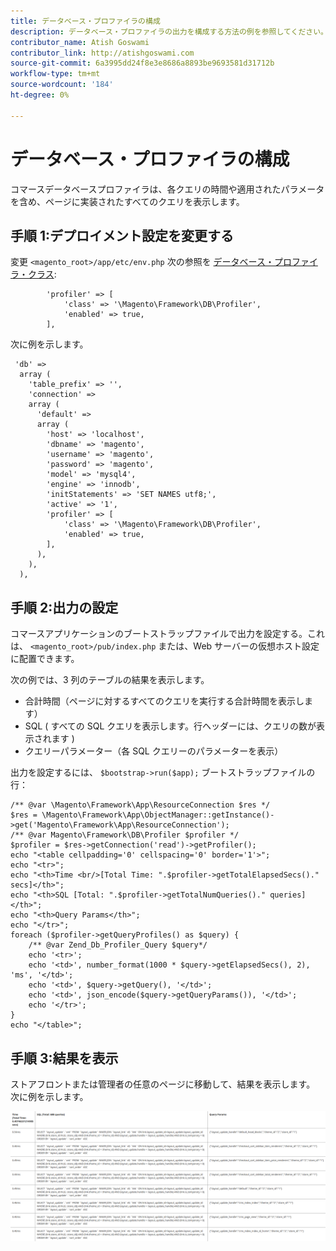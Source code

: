 ```yaml
---
title: データベース・プロファイラの構成
description: データベース・プロファイラの出力を構成する方法の例を参照してください。
contributor_name: Atish Goswami
contributor_link: http://atishgoswami.com
source-git-commit: 6a3995dd24f8e3e8686a8893be9693581d31712b
workflow-type: tm+mt
source-wordcount: '184'
ht-degree: 0%

---
```



# データベース・プロファイラの構成

コマースデータベースプロファイラは、各クエリの時間や適用されたパラメータを含め、ページに実装されたすべてのクエリを表示します。

## 手順 1:デプロイメント設定を変更する

変更 `<magento_root>/app/etc/env.php` 次の参照を [データベース・プロファイラ・クラス](https://github.com/magento/magento2/tree/2.4/lib/internal/Magento/Framework/DB/Profiler.php):

```php?start_inline=1
        'profiler' => [
            'class' => '\Magento\Framework\DB\Profiler',
            'enabled' => true,
        ],
```

次に例を示します。

```php?start_inline=1
 'db' =>
  array (
    'table_prefix' => '',
    'connection' =>
    array (
      'default' =>
      array (
        'host' => 'localhost',
        'dbname' => 'magento',
        'username' => 'magento',
        'password' => 'magento',
        'model' => 'mysql4',
        'engine' => 'innodb',
        'initStatements' => 'SET NAMES utf8;',
        'active' => '1',
        'profiler' => [
            'class' => '\Magento\Framework\DB\Profiler',
            'enabled' => true,
        ],
      ),
    ),
  ),
```

## 手順 2:出力の設定

コマースアプリケーションのブートストラップファイルで出力を設定する。これは、 `<magento_root>/pub/index.php` または、Web サーバーの仮想ホスト設定に配置できます。

次の例では、3 列のテーブルの結果を表示します。

- 合計時間（ページに対するすべてのクエリを実行する合計時間を表示します）
- SQL ( すべての SQL クエリを表示します。行ヘッダーには、クエリの数が表示されます )
- クエリーパラメーター（各 SQL クエリーのパラメーターを表示）

出力を設定するには、 `$bootstrap->run($app);` ブートストラップファイルの行：

```php?start_inline=1
/** @var \Magento\Framework\App\ResourceConnection $res */
$res = \Magento\Framework\App\ObjectManager::getInstance()->get('Magento\Framework\App\ResourceConnection');
/** @var Magento\Framework\DB\Profiler $profiler */
$profiler = $res->getConnection('read')->getProfiler();
echo "<table cellpadding='0' cellspacing='0' border='1'>";
echo "<tr>";
echo "<th>Time <br/>[Total Time: ".$profiler->getTotalElapsedSecs()." secs]</th>";
echo "<th>SQL [Total: ".$profiler->getTotalNumQueries()." queries]</th>";
echo "<th>Query Params</th>";
echo "</tr>";
foreach ($profiler->getQueryProfiles() as $query) {
    /** @var Zend_Db_Profiler_Query $query*/
    echo '<tr>';
    echo '<td>', number_format(1000 * $query->getElapsedSecs(), 2), 'ms', '</td>';
    echo '<td>', $query->getQuery(), '</td>';
    echo '<td>', json_encode($query->getQueryParams()), '</td>';
    echo '</tr>';
}
echo "</table>";
```

## 手順 3:結果を表示

ストアフロントまたは管理者の任意のページに移動して、結果を表示します。 次に例を示します。

![データベース・プロファイラの結果のサンプル](../../assets/configuration/db-profiler-results.png)
